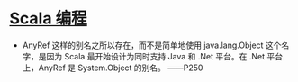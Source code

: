 # [Scala 编程](https://book.douban.com/subject/27591387/)

* AnyRef 这样的别名之所以存在，而不是简单地使用 java.lang.Object 这个名字，是因为 Scala 最开始设计为同时支持 Java 和 .Net 平台。在 .Net 平台上，AnyRef 是 System.Object 的别名。   ——P250
